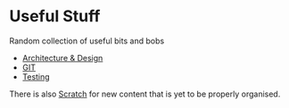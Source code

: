 # Useful Stuff

Random collection of useful bits and bobs

* [Architecture & Design](architecture)
* [GIT](git)
* [Testing](testing)

There is also [Scratch](./scratch) for new content that is yet to be properly organised. 


